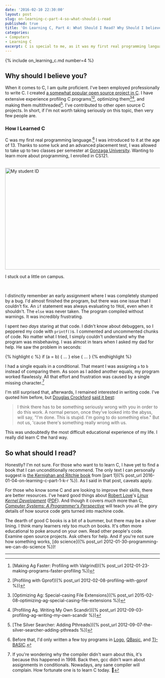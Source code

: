 ```yaml
---
date: '2016-02-10 22:30:00'
layout: post
slug: on-learning-c-part-4-so-what-should-i-read
published: true
title: 'On Learning C, Part 4: What Should I Read? Why Should I believe you?'
categories:
- Computers
- Learning C
excerpt: C is special to me, as it was my first real programming language.
---
```


{% include on_learning_c.md number=4 %}

## Why should I believe you?

When it comes to C, I am quite proficient. I've been employed professionally to write C. I created [a somewhat popular open source project in C](/ag/). I have extensive experience profiling C programs[^1][^2], optimizing them[^3][^4], and making them multithreaded[^5]. I've contributed to other open source C projects. In short, if I'm not worth taking seriously on this topic, then very few people are.


### How I Learned C

C was my first real programming language.[^6] I was introduced to it at the age of 13. Thanks to some luck and an advanced placement test, I was allowed to take up to two classes per semester at [Gonzaga University](https://en.wikipedia.org/wiki/Gonzaga_University). Wanting to learn more about programming, I enrolled in CS121.

<br />

<img alt="My student ID" src="/images/student_id.jpg" style="width: 512px; height: 330px;" />

I stuck out a little on campus.

<br />

I distinctly remember an early assignment where I was completely stumped by a bug. I'd almost finished the program, but there was one issue that I couldn't fix. An `if` statement was always evaluating to `TRUE`, even when it shouldn't. The `else` was never taken. The program compiled without warnings. It was incredibly frustrating.

I spent *two days* staring at that code. I didn't know about debuggers, so I peppered my code with `printf()`s. I commented and uncommented chunks of code. No matter what I tried, I simply couldn't understand why the program was misbehaving. I was almost in tears when I asked my dad for help. He saw the problem in seconds:

{% highlight c %}
if (a = b) {
  ...
} else {
  ...
}
{% endhighlight %}

I had a single equals in a conditional. That meant I was assigning `a` to `b` instead of comparing them. As soon as I added another equals, my program worked flawlessly. All that effort and frustration was caused by a single missing character.[^7]

I'm still surprised that, afterwards, I remained interested in writing code. I've quoted him before, but [Douglas Crockford](http://www.crockford.com/) [said it best](http://www.youtube.com/watch?v=taaEzHI9xyY#t=26m50s):

>I think there has to be something seriously wrong with you in order to do this work. A normal person, once they've looked into the abyss, will say, "I'm done. This is stupid. I'm going to do something else." But not us, 'cause there's something really wrong with us.

This was undoubtedly the most difficult educational experience of my life. I really did learn C the hard way.


## So what should I read?

Honestly? I'm not sure. For those who want to to learn C, I have yet to find a book that I can unconditionally recommend. The only text I can personally suggest is [the Kernighan and Ritchie book](https://en.wikipedia.org/wiki/The_C_Programming_Language) from [part 1]({% post_url 2016-01-04-on-learning-c-part-1-k-r %}). As I said in that post, caveats apply.

For those who know some C and are looking to improve their skills, there are better resources. I've heard good things about [Robert Love](https://www.rlove.org/)'s [*Linux Kernel Development*](http://www.amazon.com/Linux-Kernel-Development-3rd-Edition/dp/0672329468) ([PDF](http://moodle2.insa-lyon.fr/pluginfile.php/16715/course/section/4469/Linux%20Kernel%20Development%203rd%20Edition%20-%20Love%20-%202010.pdf)). And though it covers *much* more than C, [*Computer Systems: A Programmer's Perspective*](http://www.amazon.com/Computer-Systems-Programmers-Perspective-Edition/dp/0136108040) will teach you all the gory details of how source code gets turned into machine code.

<!-- There are also a few resources I haven't reviewed, bu
[Modern C](http://icube-icps.unistra.fr/index.php/File:ModernC.pdf) by [Jens Gustedt](http://icube-icps.unistra.fr/index.php/Jens_Gustedt)

C Programming: A Modern Approach

http://www.amazon.com/Programming-Modern-Approach-2nd-Edition/dp/0393979504/
 -->

The dearth of good C books is a bit of a bummer, but there may be a silver lining. I think many learners rely too much on books. It's often more educational to poke around on your own. Read other people's code. Examine open source projects. Ask others for help. And if you're not sure how something works, [do science]({% post_url 2012-01-30-programming-we-can-do-science %})!

---

[^1]: [Making Ag Faster: Profiling with Valgrind]({% post_url 2012-01-23-making-programs-faster-profiling %})

[^2]: [Profiling with Gprof]({% post_url 2012-02-08-profiling-with-gprof %})

[^3]: [Optimizing Ag: Special-casing File Extensions]({% post_url 2015-02-08-optimizing-ag-special-casing-file-extensions %})

[^4]: [Profiling Ag. Writing My Own Scandir]({% post_url 2012-09-03-profiling-ag-writing-my-own-scandir %})

[^5]: [The Silver Searcher: Adding Pthreads]({% post_url 2012-09-07-the-silver-searcher-adding-pthreads %})

[^6]: Before that, I'd only written a few toy programs in [Logo](https://en.wikipedia.org/wiki/Logo_%28programming_language%29), [QBasic](https://en.wikipedia.org/wiki/QBasic), and [TI-BASIC](https://en.wikipedia.org/wiki/TI-BASIC).

[^7]: If you're wondering why the compiler didn't warn about this, it's because this happened in 1998. Back then, gcc didn't warn about assignments in conditionals. Nowadays, any sane compiler will complain. How fortunate one is to learn C today. 🙂
